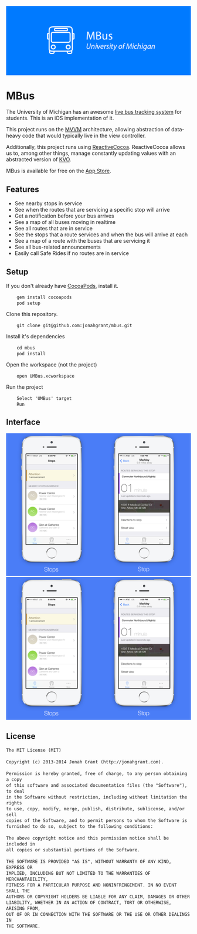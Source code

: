 <img align="center" src="/Icons/header.png">

# MBus
The University of Michigan has an awesome [live bus tracking system](http://mbus.pts.umich.edu/) for students.  This is an iOS implementation of it.

This project runs on the [MVVM](http://en.wikipedia.org/wiki/Model_View_ViewModel) architecture, allowing abstraction of data-heavy code that would typically live in the view controller.

Additionally, this project runs using [ReactiveCocoa](https://github.com/blog/1107-reactivecocoa-for-a-better-world).  ReactiveCocoa allows us to, among other things, manage constantly updating values with an abstracted version of [KVO](https://developer.apple.com/library/Mac/documentation/Cocoa/Conceptual/KeyValueObserving/KeyValueObserving.html).

MBus is available for free on the [App Store](https://itunes.apple.com/us/app/mbus-bus-info-for-university/id777435172?mt=8).
## Features

+  See nearby stops in service
+ See when the routes that are servicing a specific stop will arrive
+ Get a notification before your bus arrives
+ See a map of all buses moving in realtime
+ See all routes that are in service
+ See the stops that a route services and when the bus will arrive at each
+ See a map of a route with the buses that are servicing it
+ See all bus-related announcements
+ Easily call Safe Rides if no routes are in service

## Setup

If you don't already have [CocoaPods](http://cocoapods.org/), install it.

        gem install cocoapods
        pod setup

Clone this repository.

		git clone git@github.com:jonahgrant/mbus.git

Install it's dependencies

		cd mbus
		pod install

Open the workspace (not the project)

		open UMBus.xcworkspace

Run the project

		Select 'UMBus' target
		Run

## Interface
![Screenshots1](/Screenshots/MBUS1.png "Screenshots1")
![Screenshots2](/Screenshots/MBUS2.png "Screenshots2")

## License

```
The MIT License (MIT)

Copyright (c) 2013-2014 Jonah Grant (http://jonahgrant.com).

Permission is hereby granted, free of charge, to any person obtaining a copy
of this software and associated documentation files (the "Software"), to deal
in the Software without restriction, including without limitation the rights
to use, copy, modify, merge, publish, distribute, sublicense, and/or sell
copies of the Software, and to permit persons to whom the Software is
furnished to do so, subject to the following conditions:

The above copyright notice and this permission notice shall be included in
all copies or substantial portions of the Software.

THE SOFTWARE IS PROVIDED "AS IS", WITHOUT WARRANTY OF ANY KIND, EXPRESS OR
IMPLIED, INCLUDING BUT NOT LIMITED TO THE WARRANTIES OF MERCHANTABILITY,
FITNESS FOR A PARTICULAR PURPOSE AND NONINFRINGEMENT. IN NO EVENT SHALL THE
AUTHORS OR COPYRIGHT HOLDERS BE LIABLE FOR ANY CLAIM, DAMAGES OR OTHER
LIABILITY, WHETHER IN AN ACTION OF CONTRACT, TORT OR OTHERWISE, ARISING FROM,
OUT OF OR IN CONNECTION WITH THE SOFTWARE OR THE USE OR OTHER DEALINGS IN
THE SOFTWARE.
```
